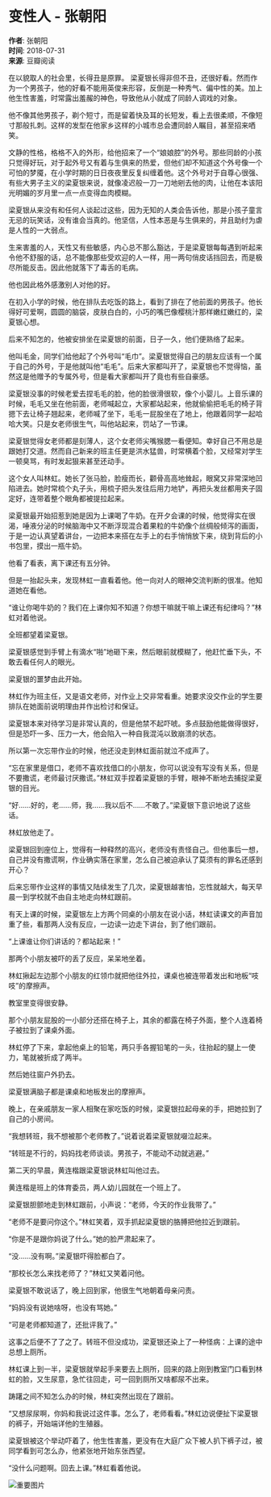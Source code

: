 # 变性人 - 张朝阳

**作者**: 张朝阳  
**时间**: 2018-07-31  
**来源**: 豆瓣阅读  

在以貌取人的社会里，长得丑是原罪。 梁夏银长得非但不丑，还很好看。然而作为一个男孩子，他的好看不能用英俊来形容，反倒是一种秀气、偏中性的美。加上他生性害羞，时常露出羞赧的神色，导致他从小就成了同龄人调戏的对象。 

他不像其他男孩子，剃个短寸，而是留着快及耳的长短发，看上去很柔顺，不像短寸那般扎刺。这样的发型在他家乡这样的小城市总会遭同龄人瞩目，甚至招来哂笑。 

文静的性格，格格不入的外形，给他招来了一个“娘娘腔”的外号。那些同龄的小孩只觉得好玩，对于起外号又有着与生俱来的热爱，但他们却不知道这个外号像一个可怕的梦魇，在小学时期的日日夜夜里反复纠缠着他。这个外号对于自尊心很强、有些大男子主义的梁夏银来说，就像凌迟般一刀一刀地剜去他的肉，让他在本该阳光明媚的岁月里一点一点变得血肉模糊。 

梁夏银从来没有和任何人谈起过这些，因为无知的人类会告诉他，那是小孩子童言无忌的玩笑话，没有谁会当真的。他坚信，人性本恶是与生俱来的，并且助纣为虐是人性的一大弱点。 

生来害羞的人，天性又有些敏感，内心总不那么豁达，于是梁夏银每每遇到听起来令他不舒服的话，总不能像那些受欢迎的人一样，用一两句俏皮话挡回去，而是极尽所能反击。因此他就落下了毒舌的毛病。 

他也因此格外感激别人对他的好。 

在初入小学的时候，他在排队去吃饭的路上，看到了排在了他前面的男孩子。他长得好可爱啊，圆圆的脑袋，皮肤白白的，小巧的嘴巴像樱桃汁那样嫩红嫩红的，梁夏银心想。 

后来不知怎的，他被安排坐在梁夏银的前面，日子一久，他们便熟络了起来。 

他叫毛金，同学们给他起了个外号叫“毛巾”。梁夏银觉得自己的朋友应该有一个属于自己的外号，于是他就叫他“毛毛”。后来大家都叫开了，梁夏银也不觉得恼，虽然这是他赠予的专属外号，但是看大家都叫开了竟也有些自豪感。 

梁夏银没事的时候老爱去捏毛毛的脸，他的脸很滑很软，像个小婴儿。上音乐课的时候，毛毛又坐在他前面，老师喊起立，大家都站起来，他就偷偷把毛毛的椅子背摁下去让椅子翘起来，老师喊了坐下，毛毛一屁股坐在了地上，他跟着同学一起哈哈大笑。只是女老师很生气，叫他站起来，罚站了一节课。 

梁夏银觉得女老师都是刻薄人，这个女老师尖嘴猴腮一看便知。幸好自己不用总是跟她打交道。然而自己新来的班主任更是洪水猛兽，时常横着个脸，又经常对学生一顿臭骂，有时发起狠来甚至还动手。 

这个女人叫林虹。她长了张马脸，脸瘦而长，颧骨高高地耸起，眼窝又非常深地凹陷进去。她时常梳个丸子头，用梳子把头发往后用力地铲，再把头发丝都用夹子固定好，连带着整个眼角都被提拉起来。 

梁夏银最开始招惹到她是因为上课喝了牛奶。在开夕会课的时候，他觉得实在很渴，唾液分泌的时候脑海中又不断浮现混合着果粒的牛奶像个丝绸般倾泻的画面，于是一边认真望着讲台，一边把本来搭在左手上的右手悄悄放下来，绕到背后的小书包里，摸出一瓶牛奶。 

他看了看表，离下课还有五分钟。 

但是一抬起头来，发现林虹一直看着他。他一向对人的眼神交流判断的很准。他知道她在看他。 

“谁让你喝牛奶的？我们在上课你知不知道？你想干嘛就干嘛上课还有纪律吗？”林虹对着他说。 

全班都望着梁夏银。 

梁夏银感觉到手臂上有滴水“啪”地砸下来，然后眼前就模糊了，他赶忙垂下头，不敢去看任何人的眼光。 

梁夏银的噩梦由此开始。 

林虹作为班主任，又是语文老师，对作业上交非常看重。她要求没交作业的学生要排队在她面前说明理由并作出检讨和保证。 

梁夏银本来对待学习是非常认真的，但是他禁不起吓唬。多点鼓励他能做得很好，但是恐吓一多、压力一大，他会陷入一种自我混沌以致崩溃的状态。 

所以第一次忘带作业的时候，他还没走到林虹面前就泣不成声了。 

“忘在家里是借口，老师不喜欢找借口的小朋友，你可以说没有写没有关系，但是不要撒谎，老师最讨厌撒谎。”林虹双手捏着梁夏银的手臂，眼神不断地去捕捉梁夏银的目光。 

“好……好的，老……师，我……我以后不……不敢了。”梁夏银下意识地说了这些话。 

林虹放他走了。 

梁夏银回到座位上，觉得有一种释然的高兴，老师没有责怪自己。但他事后一想，自己并没有撒谎啊，作业确实落在家里，怎么自己被迫承认了莫须有的罪名还感到开心？ 

后来忘带作业这样的事情又陆续发生了几次，梁夏银越害怕，忘性就越大，每天早晨一到学校就不由自主地走向林虹跟前。 

有天上课的时候，梁夏银左上方两个同桌的小朋友在说小话，林虹读课文的声音加重了些，看那两人没有反应，一边读一边走下讲台，到了他们跟前。 

“上课谁让你们讲话的？都站起来！” 

那两个小朋友被吓的丢了反应，呆呆地坐着。 

林虹揪起左边那个小朋友的红领巾就把他往外拉，课桌也被连带着发出和地板“吱吱”的摩擦声。 

教室里变得很安静。 

那个小朋友屁股的一小部分还搭在椅子上，其余的都露在椅子外面，整个人连着椅子被拉到了课桌外面。 

林虹停了下来，拿起他桌上的铅笔，两只手各握铅笔的一头，往抬起的腿上一使力，笔就被折成了两半。 

然后她往窗户外扔去。 

梁夏银满脑子都是课桌和地板发出的摩擦声。 

晚上，在亲戚朋友一家人相聚在家吃饭的时候，梁夏银拉起母亲的手，把她拉到了自己的小房间。 

“我想转班，我不想被那个老师教了。”说着说着梁夏银就啜泣起来。 

“转班是不行的，妈妈找老师谈谈。男孩子，不能动不动就逃避。” 

第二天的早晨，黄连楷跟梁夏银说林虹叫他过去。 

黄连楷是班上的体育委员，两人幼儿园就在一个班上了。 

梁夏银胆颤地走到林虹跟前，小声说：“老师，今天的作业我带了。” 

“老师不是要问你这个。”林虹笑着，双手抓起梁夏银的胳膊把他拉近到跟前。 

“你是不是跟你妈说了什么。”她的脸严肃起来了。

“没……没有啊。”梁夏银吓得脸都白了。 

“那校长怎么来找老师了？”林虹又笑着问他。 

梁夏银不敢说话了，晚上回到家，他很生气地朝着母亲问责。 

“妈妈没有说她啥呀，也没有骂她。” 

“可是老师都知道了，还批评我了。” 

这事之后便不了了之了。转班不但没成功，梁夏银还染上了一种怪病：上课的途中总想上厕所。 

林虹课上到一半，梁夏银就举起手来要去上厕所，回来的路上刚到教室门口看到林虹的脸，又生尿意，急忙往回走，可一回到厕所又啥都尿不出来。 

踌躇之间不知怎么办的时候，林虹突然出现在了跟前。 

“又想尿尿啊，你妈和我说过这件事。怎么了，老师看看。”林虹边说便扯下梁夏银的裤子，开始端详他的生殖器。 

梁夏银被这个举动吓着了，他生性害羞，更没有在大庭广众下被人扒下裤子过，被同学看到可怎么办，他紧张地开始东张西望。 

“没什么问题啊。回去上课。”林虹看着他说。 

![重要图片](https://pic.arkread.com/cover/column/f/8428458.1653932167.jpg!cover_default.jpg)